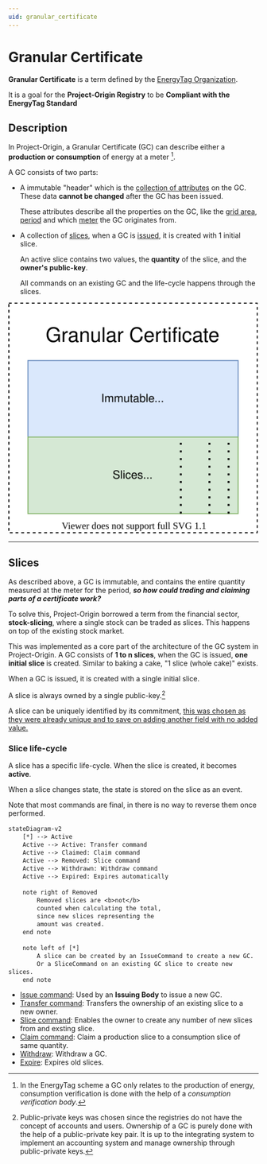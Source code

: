 ```yaml
---
uid: granular_certificate
---
```


# Granular Certificate

**Granular Certificate** is a term defined by the [EnergyTag Organization](https://energytag.org).

It is a goal for the **Project-Origin Registry** to be **Compliant with the EnergyTag Standard**

## Description

In Project-Origin, a Granular Certificate (GC) can describe either a **production or consumption** of energy at a meter [^et].

[^et]: In the EnergyTag scheme a GC only relates to the production of energy,
    consumption verification is done with the help of a *consumption verification body*.

A GC consists of two parts:

- A immutable "header" which is the [collection of attributes](attributes.md)
  on the GC. These data **cannot be changed** after the GC has been issued.

  These attributes describe all the properties on the GC,
  like the [grid area](attributes.md#grid-area),
  [period](attributes.md#period)
  and which [meter](attributes.md#gsrn) the GC originates from.

- A collection of [slices](#slices), when a GC is [issued](commands/issue.md),
  it is created with 1 initial slice.

  An active slice contains two values, the **quantity** of the slice, and the **owner's public-key**.

  All commands on an existing GC and the life-cycle happens through the slices.

![Sketch of the GCs two parts.](gc.drawio.svg)

---

## Slices

As described above, a GC is immutable, and contains the entire quantity measured at the meter for the period,
***so how could trading and claiming parts of a certificate work?***

To solve this, Project-Origin borrowed a term from the financial sector, **stock-slicing**,
where a single stock can be traded as slices. This happens on top of the existing stock market.

This was implemented as a core part of the architecture of the GC system in Project-Origin.
A GC consists of **1 to n slices**, when the GC is issued, **one initial slice** is created.
Similar to baking a cake, "1 slice (whole cake)" exists.

When a GC is issued, it is created with a single initial slice.

A slice is always owned by a single public-key.[^public-key]

[^public-key]: Public-private keys was chosen since the registries do not have the concept of accounts and users. Ownership of a GC is purely done with the help of a public-private key pair.
It is up to the integrating system to implement an accounting system and manage ownership through public-private keys.

A slice can be uniquely identified by its commitment,
[this was chosen as they were already unique and to save on adding another field with no added value.](https://github.com/orgs/project-origin/discussions/19#discussioncomment-5719035)

### Slice life-cycle

A slice has a specific life-cycle. When the slice is created, it becomes **active**.

When a slice changes state, the state is stored on the slice as an event.

Note that most commands are final, in there is no way to reverse them once performed.

```mermaid
stateDiagram-v2
    [*] --> Active
    Active --> Active: Transfer command
    Active --> Claimed: Claim command
    Active --> Removed: Slice command
    Active --> Withdrawn: Withdraw command
    Active --> Expired: Expires automatically

    note right of Removed
        Removed slices are <b>not</b>
        counted when calculating the total,
        since new slices representing the
        amount was created.
    end note

    note left of [*]
        A slice can be created by an IssueCommand to create a new GC.
        Or a SliceCommand on an existing GC slice to create new slices.
    end note
```

- [Issue command](commands/issue.md): Used by an **Issuing Body** to issue a new GC.
- [Transfer command](commands/transfer.md): Transfers the ownership of an existing slice to a new owner.
- [Slice command](commands/slice.md): Enables the owner to create any number of new slices from and exsting slice.
- [Claim command](commands/claim.md): Claim a production slice to a consumption slice of same quantity.
- [Withdraw](commands/withdraw.md): Withdraw a GC.
- [Expire](commands/expire.md): Expires old slices.
